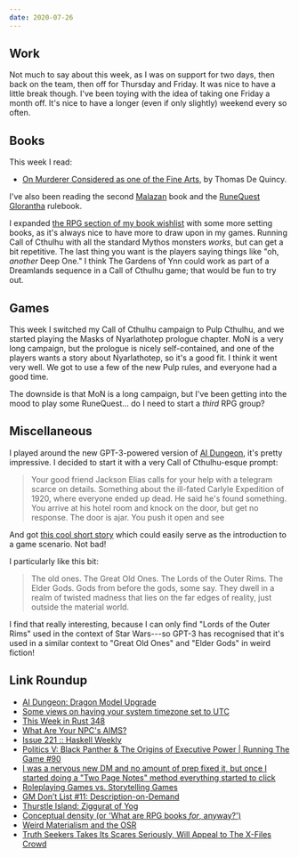 ```yaml
---
date: 2020-07-26
---
```


## Work

Not much to say about this week, as I was on support for two days,
then back on the team, then off for Thursday and Friday.  It was nice
to have a little break though.  I've been toying with the idea of
taking one Friday a month off.  It's nice to have a longer (even if
only slightly) weekend every so often.


## Books

This week I read:

- [On Murderer Considered as one of the Fine Arts][], by Thomas De Quincy.

I've also been reading the second [Malazan][] book and the [RuneQuest
Glorantha][] rulebook.

I expanded [the RPG section of my book wishlist][] with some more
setting books, as it's always nice to have more to draw upon in my
games.  Running Call of Cthulhu with all the standard Mythos monsters
*works*, but can get a bit repetitive.  The last thing you want is the
players saying things like "oh, *another* Deep One."  I think The
Gardens of Ynn could work as part of a Dreamlands sequence in a Call
of Cthulhu game; that would be fun to try out.

[On Murderer Considered as one of the Fine Arts]: https://en.wikipedia.org/wiki/On_Murder_Considered_as_one_of_the_Fine_Arts
[Malazan]: https://en.wikipedia.org/wiki/Malazan_Book_of_the_Fallen
[RuneQuest Glorantha]: https://www.chaosium.com/runequest-glorantha/
[the RPG section of my book wishlist]: book-wishlist.html#roleplaying-games


## Games

This week I switched my Call of Cthulhu campaign to Pulp Cthulhu, and
we started playing the Masks of Nyarlathotep prologue chapter.  MoN is
a very long campaign, but the prologue is nicely self-contained, and
one of the players wants a story about Nyarlathotep, so it's a good
fit.  I think it went very well.  We got to use a few of the new Pulp
rules, and everyone had a good time.

The downside is that MoN is a long campaign, but I've been getting
into the mood to play some RuneQuest...  do I need to start a *third*
RPG group?


## Miscellaneous

I played around the new GPT-3-powered version of [AI Dungeon][], it's
pretty impressive.  I decided to start it with a very Call of
Cthulhu-esque prompt:

> Your good friend Jackson Elias calls for your help with a telegram
> scarce on details. Something about the ill-fated Carlyle Expedition
> of 1920, where everyone ended up dead. He said he's found
> something. You arrive at his hotel room and knock on the door, but
> get no response. The door is ajar. You push it open and see

And got [this cool short story][] which could easily serve as the
introduction to a game scenario.  Not bad!

I particularly like this bit:

> The old ones.  The Great Old Ones.  The Lords of the Outer Rims.
> The Elder Gods.  Gods from before the gods, some say.  They dwell in
> a realm of twisted madness that lies on the far edges of reality,
> just outside the material world.

I find that really interesting, because I can only find "Lords of the
Outer Rims" used in the context of Star Wars---so GPT-3 has recognised
that it's used in a similar context to "Great Old Ones" and "Elder
Gods" in weird fiction!

[AI Dungeon]: https://play.aidungeon.io/
[this cool short story]: ai-dungeon-the-red-sign.html


## Link Roundup

- [AI Dungeon: Dragon Model Upgrade](https://medium.com/@aidungeon/ai-dungeon-dragon-model-upgrade-7e8ea579abfe)
- [Some views on having your system timezone set to UTC](https://utcc.utoronto.ca/~cks/space/blog/sysadmin/ServerUTCTimeViews)
- [This Week in Rust 348](https://this-week-in-rust.org/blog/2020/07/21/this-week-in-rust-348/)
- [What Are Your NPC's AIMS?](https://gnomestew.com/what-are-your-npcs-aims/)
- [Issue 221 :: Haskell Weekly](https://haskellweekly.news/issue/221.html)
- [Politics V: Black Panther & The Origins of Executive Power | Running The Game #90](https://www.youtube.com/watch?v=w8xcK69brd8)
- [I was a nervous new DM and no amount of prep fixed it, but once I started doing a "Two Page Notes" method everything started to click](https://www.reddit.com/r/DMAcademy/comments/furz47/i_was_a_nervous_new_dm_and_no_amount_of_prep/)
- [Roleplaying Games vs. Storytelling Games](https://thealexandrian.net/wordpress/6517/roleplaying-games/roleplaying-games-vs-storytelling-games)
- [GM Don’t List #11: Description-on-Demand](https://thealexandrian.net/wordpress/44891/roleplaying-games/gm-dont-list-11-description-on-demand)
- [Thurstle Island: Ziggurat of Yog](https://deadtreenoshelter.blogspot.com/2020/07/thurstle-island-ziggurat-of-yog.html)
- [Conceptual density (or 'What are RPG books *for*, anyway?')](https://udan-adan.blogspot.com/2016/11/conceptual-density-or-what-are-rpg.html)
- [Weird Materialism and the OSR](https://deepunderstone.wordpress.com/2019/11/23/weird-materialism-and-the-osr/)
- [Truth Seekers Takes Its Scares Seriously, Will Appeal to The X-Files Crowd](https://movieweb.com/truth-seekers-tv-series-tv-movie-inspiration-amazon/)
